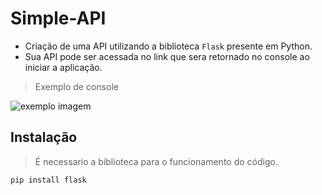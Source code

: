 # Simple-API

- Criação de uma API utilizando a biblioteca `Flask` presente em Python.
- Sua API pode ser acessada no link que sera retornado no console ao iniciar a aplicação. 
> Exemplo de console
<img src="https://media.discordapp.net/attachments/799515684278632468/894582740173869066/Captura_de_tela_2021-10-04_105103_LI.jpg" alt="exemplo imagem">

## Instalação
> É necessario a biblioteca para o funcionamento do código.
```
pip install flask
```

